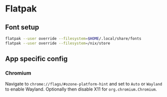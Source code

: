 # Flatpak

## Font setup

```sh
flatpak --user override --filesystem=$HOME/.local/share/fonts
flatpak --user override --filesystem=/nix/store
```

## App specific config

### Chromium

Navigate to `chrome://flags/#ozone-platform-hint` and set to `Auto` or `Wayland` to enable Wayland.
Optionally then disable X11 for `org.chromium.Chromium`.
